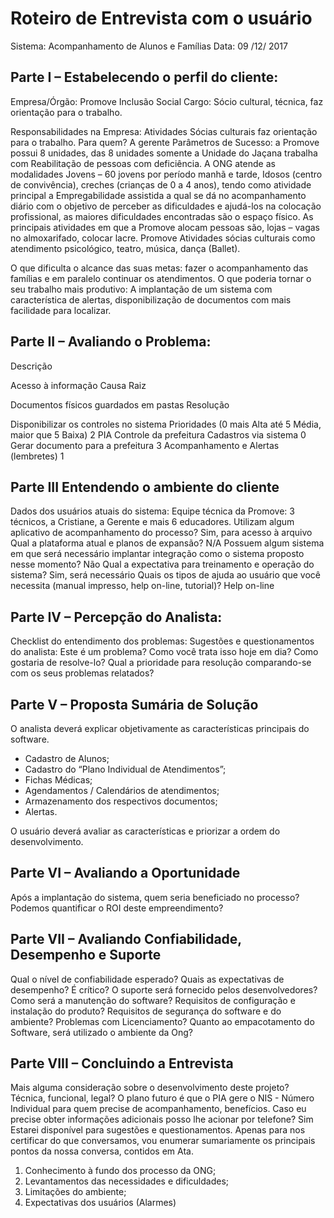 # Roteiro de Entrevista com o usuário
Sistema: Acompanhamento de Alunos e Famílias Data: 09 /12/ 2017 

## Parte I – Estabelecendo o perfil do cliente:

Empresa/Órgão: Promove Inclusão Social 
Cargo: Sócio cultural, técnica, faz orientação para o trabalho.

Responsabilidades na Empresa: Atividades Sócias culturais faz orientação para o trabalho.
Para quem? A gerente
Parâmetros de Sucesso: a Promove possui 8 unidades, das 8 unidades somente a Unidade do Jaçana trabalha com Reabilitação de pessoas com deficiência. A ONG atende as modalidades Jovens – 60 jovens por período manhã e tarde, Idosos (centro de convivência), creches (crianças de 0 a 4 anos), tendo como atividade principal a Empregabilidade assistida  a qual se dá no acompanhamento diário com o objetivo de perceber as dificuldades e ajudá-los na colocação profissional, as maiores dificuldades encontradas são o espaço físico. As principais atividades em que a Promove alocam pessoas são, lojas – vagas no almoxarifado, colocar lacre. Promove Atividades sócias culturais como atendimento psicológico, teatro, música, dança (Ballet).

O que dificulta o alcance das suas metas: fazer o acompanhamento das famílias e em paralelo continuar os atendimentos.
O que poderia tornar o seu trabalho mais produtivo: A implantação de um sistema com característica de alertas, disponibilização de documentos com mais facilidade para localizar.

## Parte II – Avaliando o Problema:

Descrição

Acesso à informação	Causa Raiz

Documentos físicos guardados em pastas	Resolução

Disponibilizar os controles no sistema	Prioridades (0 mais Alta até 5 Média, maior que 5 Baixa)
2
PIA	Controle da prefeitura	Cadastros via sistema 	0
Gerar documento para a prefeitura			3
Acompanhamento e Alertas (lembretes)			1


## Parte III Entendendo o ambiente do cliente

Dados dos usuários atuais do sistema: Equipe técnica da Promove: 3 técnicos, a Cristiane, a Gerente e mais 6 educadores.
Utilizam algum aplicativo de acompanhamento do processo? Sim, para acesso à arquivo
Qual a plataforma atual e planos de expansão? N/A
Possuem algum sistema em que será necessário implantar integração como o sistema proposto nesse momento? Não
Qual a expectativa para treinamento e operação do sistema? Sim, será necessário
Quais os tipos de ajuda ao usuário que você necessita (manual impresso, help on-line, tutorial)? Help on-line

## Parte IV – Percepção do Analista:

Checklist do entendimento dos problemas:
Sugestões e questionamentos do analista:
Este é um problema? 
Como você trata isso hoje em dia? 
Como gostaria de resolve-lo? 
Qual a prioridade para resolução comparando-se com os seus problemas relatados? 

## Parte V – Proposta Sumária de Solução
O analista deverá explicar objetivamente as características principais do software.
- Cadastro de Alunos;
- Cadastro do “Plano Individual de Atendimentos”;
- Fichas Médicas;
- Agendamentos / Calendários de atendimentos;
- Armazenamento dos respectivos documentos;
- Alertas. 


O usuário deverá avaliar as características e priorizar a ordem do desenvolvimento. 

## Parte VI – Avaliando a Oportunidade

Após a implantação do sistema, quem seria beneficiado no processo?
Podemos quantificar o ROI deste empreendimento? 

## Parte VII – Avaliando Confiabilidade, Desempenho e Suporte

Qual o nível de confiabilidade esperado? 
Quais as expectativas de desempenho? 
É crítico? 
O suporte será fornecido pelos desenvolvedores?
Como será a manutenção do software? 
Requisitos de configuração e instalação do produto?
Requisitos de segurança do software e do ambiente? 
Problemas com Licenciamento? 
Quanto ao empacotamento do Software, será utilizado o ambiente da Ong? 

## Parte VIII – Concluindo a Entrevista 

Mais alguma consideração sobre o desenvolvimento deste projeto? Técnica, funcional, legal? O plano futuro é que o PIA gere o NIS - Número Individual para quem precise de acompanhamento, benefícios.
Caso eu precise obter informações adicionais posso lhe acionar por telefone? Sim
Estarei disponível para sugestões e questionamentos.
Apenas para nos certificar do que conversamos, vou enumerar sumariamente os principais pontos da nossa conversa, contidos em Ata. 
1. Conhecimento à fundo dos processo da ONG;
2. Levantamentos das necessidades e dificuldades;
3. Limitações do ambiente;
4. Expectativas dos usuários (Alarmes)


